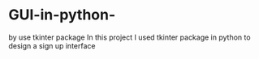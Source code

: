 # GUI-in-python-
by use tkinter package
In this project I used tkinter package in python to design a sign up interface
